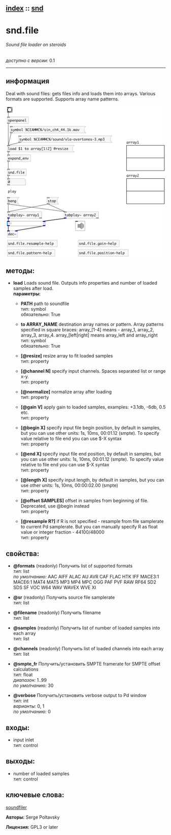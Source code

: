 [index](index.html) :: [snd](category_snd.html)
---

# snd.file

###### Sound file loader on steroids

*доступно с версии:* 0.1

---


## информация
Deal with sound files: gets files info and loads them into arrays. Various formats are supported. Supports array name patterns.


[![example](../examples/img/snd.file.jpg)](../examples/pd/snd.file.pd)





## методы:

* **load**
Loads sound file. Outputs info properties and number of loaded samples after
load.<br>
  __параметры:__
  - **PATH** path to soundfile<br>
    тип: symbol <br>
    обязательно: True <br>

  - **to ARRAY_NAME** destination array names or pattern. Array patterns specified in square braces: array_[1-4] means - array_1, array_2, array_3, array_4. array_[left|right] means array_left and array_right<br>
    тип: symbol <br>
    обязательно: True <br>

  - **[@resize]** resize array to fit loaded samples<br>
    тип: property <br>

  - **[@channel N]** specify input channels. Spaces separated list or range x-y.<br>
    тип: property <br>

  - **[@normalize]** normalize array after loading<br>
    тип: property <br>

  - **[@gain V]** apply gain to loaded samples, examples: +3.1db, -6db, 0.5 etc.<br>
    тип: property <br>

  - **[@begin X]** specify input file begin position, by default in samples, but you can use other units: 1s, 10ms, 00:01.12 (smpte). To specify value relative to file end you can use $-X syntax<br>
    тип: property <br>

  - **[@end X]** specify input file end position, by default in samples, but you can use other units: 1s, 10ms, 00:01.12 (smpte). To specify value relative to file end you can use $-X syntax<br>
    тип: property <br>

  - **[@length X]** specify input length, by default in samples, but you can use other units: 1s, 10ms, 00:00:02.00 (smpte)<br>
    тип: property <br>

  - **[@offset SAMPLES]** offset in samples from beginning of file. Deprecated, use @begin instead<br>
    тип: property <br>

  - **[@resample R?]** if R is not specified - resample from file samplerate to current Pd samplerate. But you can manually specify R as float value or integer fraction - 44100/48000<br>
    тип: property <br>




## свойства:

* **@formats** (readonly)
Получить list of supported formats<br>
_тип:_ list<br>
_по умолчанию:_ AAC AIFF ALAC AU AVR CAF FLAC HTK IFF MACE3:1 MACE6:1 MAT4 MAT5 MP3 MP4 MPC OGG PAF PVF RAW RF64 SD2 SDS SF VOC W64 WAV WAVEX WVE XI<br>

* **@sr** (readonly)
Получить source file samplerate<br>
_тип:_ list<br>

* **@filename** (readonly)
Получить filename<br>
_тип:_ list<br>

* **@samples** (readonly)
Получить list of number of loaded samples into each array<br>
_тип:_ list<br>

* **@channels** (readonly)
Получить list of loaded channels into each array<br>
_тип:_ list<br>

* **@smpte_fr** 
Получить/установить SMPTE framerate for SMPTE offset calculations<br>
_тип:_ float<br>
_диапазон:_ 1..99<br>
_по умолчанию:_ 30<br>

* **@verbose** 
Получить/установить verbose output to Pd window<br>
_тип:_ int<br>
_варианты:_ 0, 1<br>
_по умолчанию:_ 0<br>



## входы:

* input inlet<br>
_тип:_ control



## выходы:

* number of loaded samples<br>
_тип:_ control



## ключевые слова:

[soundfiler](keywords/soundfiler.html)






**Авторы:** Serge Poltavsky




**Лицензия:** GPL3 or later






